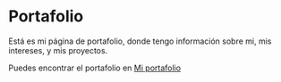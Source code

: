 # Portafolio
Está es mi página de portafolio, donde tengo información sobre mi, mis intereses, y mis proyectos.

Puedes encontrar el portafolio en [Mi portafolio](https://users.dcc.uchile.cl/~lcarrasc/)
